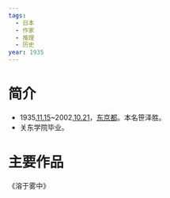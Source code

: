 ```yaml
---
tags:
  - 日本
  - 作家
  - 推理
  - 历史
year: 1935
---
```

# 简介

- 1935[.11.15](2024-11-15.md)~2002[.10.21](2024-10-21.md)，[东京都](东京都.md)。本名笹泽胜。
- 关东学院毕业。
# 主要作品

《溶于雾中》
